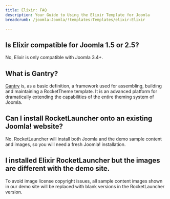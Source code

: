 ```yaml
---
title: Elixir: FAQ
description: Your Guide to Using the Elixir Template for Joomla
breadcrumb: /joomla:Joomla/!templates:Templates/elixir:Elixir

---
```



## Is Elixir compatible for Joomla 1.5 or 2.5?

No, Elixir is only compatible with Joomla 3.4+.

## What is Gantry?

[Gantry][gantry] is, as a basic definition, a framework used for assembling, building and maintaining a RocketTheme template. It is an advanced platform for dramatically extending the capabilities of the entire theming system of Joomla.

## Can I install RocketLauncher onto an existing Joomla! website?

No. RocketLauncher will install both Joomla and the demo sample content and images, so you will need a fresh Joomla! installation.

## I installed Elixir RocketLauncher but the images are different with the demo site.

To avoid image license copyright issues, all sample content images shown in our demo site will be replaced with blank versions in the RocketLauncher version.

[gantry]: http://gantry.org/
[forum]: http://www.rockettheme.com/forum/joomla-template-elixir
[roksprocket]: http://www.rockettheme.com/joomla/extensions/roksprocket
